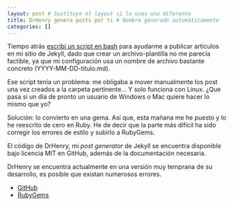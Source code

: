 ```yaml
---
layout: post # Sustituye el layout si lo usas uno diferente
title: DrHenry genera posts por ti # Nombre generado automáticamente
categories: []
---
```


Tiempo atrás [escribí un script en bash](https://gist.github.com/JuanjoSalvador/9669022d8e3f59ab7a4f) para ayudarme a publicar artículos en mi sitio de Jekyll, dado que crear un archivo-plantilla no me parecía factible, ya que mi configuración usa un nombre de archivo bastante concreto (YYYY-MM-DD-titulo.md).

Ese script tenía un problema: me obligaba a mover manualmente los post una vez creados a la carpeta pertinente... Y solo funciona con Linux. ¿Que pasa si un día de pronto un usuario de Windows o Mac quiere hacer lo mismo que yo?

Solución: lo convierto en una gema. Así que, esta mañana me he puesto y lo he reescrito de cero en Ruby. He de decir que la parte más difícil ha sido corregir los errores de estilo y subirlo a RubyGems.

El código de DrHenry, mi *post generator* de Jekyll se encuentra disponible bajo licencia MIT en GitHub, además de la documentación necesaria.

DrHenry se encuentra actualmente en una versión muy temprana de su desarrollo, es posible que existan numerosos errores.

* [GitHub](https://github.com/JuanjoSalvador/drhenry)
* [RubyGems](https://rubygems.org/gems/drhenry)
